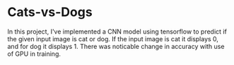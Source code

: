 # Cats-vs-Dogs
In this project, I've implemented a CNN model using tensorflow to predict if the given input image is cat or dog.
If the input image is cat it displays 0, and for dog it displays 1.
There was noticable change in accuracy with use of GPU in training.
